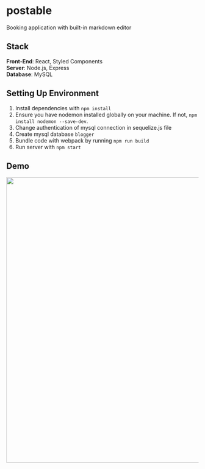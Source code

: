 # postable
Booking application with built-in markdown editor

## Stack
**Front-End**: React, Styled Components<br />
**Server**: Node.js, Express<br />
**Database**: MySQL<br />

## Setting Up Environment
1. Install dependencies with `npm install`
2. Ensure you have nodemon installed globally on your machine. If not, `npm install nodemon --save-dev`.
3. Change authentication of mysql connection in sequelize.js file
4. Create mysql database `blogger`
5. Bundle code with webpack by running `npm run build`
6. Run server with `npm start`

## Demo
<p align="center">
  <img src="demo.gif?raw=true" width="750px">
</p>
